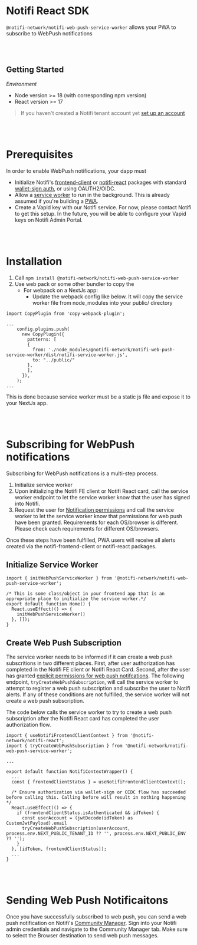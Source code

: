 # Notifi React SDK

`@notifi-network/notifi-web-push-service-worker` allows your PWA to subscribe to WebPush notifications

<br/><br/>
## Getting Started

_Environment_

- Node version >= 18 (with corresponding npm version)
- React version >= 17

> If you haven't created a Notifi tenant account yet [set up an account](https://admin.notifi.network/signup?environment=prd)

<br/><br/>

# Prerequisites
In order to enable WebPush notifications, your dapp must
- Initialize Notifi's [frontend-client](https://github.com/notifi-network/notifi-sdk-ts/tree/main/packages/notifi-frontend-client) or [notifi-react](https://github.com/notifi-network/notifi-sdk-ts/tree/main/packages/notifi-react-card) packages with standard [wallet-sign auth](https://github.com/notifi-network/notifi-sdk-ts/blob/main/packages/notifi-wallet-provider/README.md), or using OAUTH2/OIDC.
- Allow a [service worker](https://developer.mozilla.org/en-US/docs/Web/API/Service_Worker_API) to run in the background. This is already assumed if you're building a [PWA](https://developer.mozilla.org/en-US/docs/Web/Progressive_web_apps/Tutorials/js13kGames/Offline_Service_workers).
- Create a Vapid key with our Notifi service. For now, please contact Notifi to get this setup. In the future, you will be able to configure your Vapid keys on Notifi Admin Portal.

<br/><br/>

# Installation
1. Call ```npm install @notifi-network/notifi-web-push-service-worker```
2. Use web pack or some other bundler to copy the 
    - For webpack on a NextJs app:
      - Update the webpack config like below. It will copy the service worker file from node_modules into your public/ directory
```
import CopyPlugin from 'copy-webpack-plugin';

...
    config.plugins.push(
      new CopyPlugin({
        patterns: [
        {
          from: './node_modules/@notifi-network/notifi-web-push-service-worker/dist/notifi-service-worker.js',
          to: "../public/"
        },
        ],
      }),
    );
...
```
This is done because service worker must be a static js file and expose it to your NextJs app.

<br/><br/>

# Subscribing for WebPush notifications
Subscribing for WebPush notifications is a multi-step process.
1. Initialize service worker
2. Upon initializing the Notifi FE client or Notifi React card, call the service worker endpoint to let the service worker know that the user has signed into Notifi.
3. Request the user for [Notification permissions](https://developer.mozilla.org/en-US/docs/Web/API/Notification/requestPermission_static) and call the service worker to let the service worker know that permissions for web push have been granted. Requirements for each OS/browser is different. Please check each requirements for different OS/browsers.

Once these steps have been fulfilled, PWA users will receive all alerts created via the notifi-frontend-client or notifi-react packages.

## Initialize Service Worker
```tsx
import { initWebPushServiceWorker } from '@notifi-network/notifi-web-push-service-worker';

/* This is some class/object in your frontend app that is an appropriate place to initialize the service worker.*/
export default function Home() {
  React.useEffect(() => {
    initWebPushServiceWorker()
  }, []);
}
```
## Create Web Push Subscription
The service worker needs to be informed if it can create a web push subscritions in two different places. First, after user authorization has completed in the Notifi FE client or Notifi React Card. Second, after the user has granted [explicit permissions for web push notifcations](https://developer.mozilla.org/en-US/docs/Web/API/Notification/requestPermission_static). The following endpoint, ```tryCreateWebPushSubscription```, will call the service worker to attempt to register a web push subscription and subscribe the user to Notifi alerts. If any of these conditions are not fulfilled, the service worker will not create a web push subscription.

The code below calls the service worker to try to create a web push subscription after the Notifi React card has completed the user authorization flow.
```tsx
import { useNotifiFrontendClientContext } from '@notifi-network/notifi-react';
import { tryCreateWebPushSubscription } from '@notifi-network/notifi-web-push-service-worker';

...

export default function NotifiContextWrapper() {
  ...
  const { frontendClientStatus } = useNotifiFrontendClientContext();

  /* Ensure authorization via wallet-sign or OIDC flow has succeeded before calling this. Calling before will result in nothing happening */
  React.useEffect(() => {
    if (frontendClientStatus.isAuthenticated && idToken) {
      const userAccount = (jwtDecode(idToken) as CustomJwtPayload).email
      tryCreateWebPushSubscription(userAccount, process.env.NEXT_PUBLIC_TENANT_ID ?? '', process.env.NEXT_PUBLIC_ENV ?? '');
    }
  }, [idToken, frontendClientStatus]);
  ... 
}
```

<br/><br/>

# Sending Web Push Notificaitons
Once you have successfully subscribed to web push, you can send a web push notification on Notifi's [Community Manager](https://admin.notifi.network/community). Sign into your Notifi admin credentials and navigate to the Community Manager tab. Make sure to select the Browser destination to send web push messages.